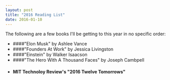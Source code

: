 ```yaml
---
layout: post
title: "2016 Reading List"
date: 2016-01-10
---
```


The following are a few books I'll be getting to this year in no specific order:

* ####"Elon Musk" by Ashlee Vance
* ####"Founders At Work" by Jessica Livingston
* ####"Einstein" by Walker Isaacson
* ####"The Hero With A Thousand Faces" by Joseph Cambpell
* #### MIT Technoloy Review's "2016 Twelve Tomorrows"



